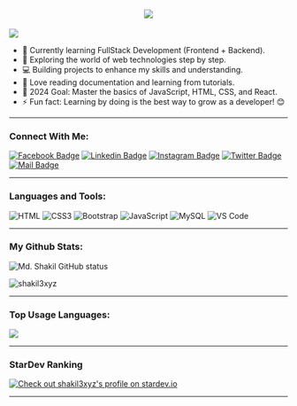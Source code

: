 <h1 align="center">
  <a href="https://git.io/typing-svg">
    <img src="https://readme-typing-svg.herokuapp.com/?lines=Hello,+There!+👋;This+is+Md.+Shakil....;Nice+to+meet+you!&center=true&size=20">
  </a>
</h1>

![](https://komarev.com/ghpvc/?username=shakil3xyz&color=brightgreen)

- 🔭 Currently learning FullStack Development (Frontend + Backend).
- 🌱 Exploring the world of web technologies step by step.
- 💻 Building projects to enhance my skills and understanding.
- 📰 Love reading documentation and learning from tutorials.
- 🥅 2024 Goal: Master the basics of JavaScript, HTML, CSS, and React.
- ⚡ Fun fact: Learning by doing is the best way to grow as a developer! 😊


---

### Connect With Me:

[![Facebook Badge](https://img.shields.io/badge/Facebook-1877F2?style=for-the-badge&logo=facebook&logoColor=white)](https://www.facebook.com/profile.php?id=100087257723471&mibextid=ZbWKwL)
[![Linkedin Badge](https://img.shields.io/badge/LinkedIn-0077B5?style=for-the-badge&logo=linkedin&logoColor=white)](https://www.linkedin.com/)
[![Instagram Badge](https://img.shields.io/badge/Instagram-E4405F?style=for-the-badge&logo=instagram&logoColor=white)](https://instagram.com)
[![Twitter Badge](https://img.shields.io/badge/Twitter-1DA1F2?style=for-the-badge&logo=twitter&logoColor=white)](https://twitter.com/)
[![Mail Badge](https://img.shields.io/badge/Gmail-D14836?style=for-the-badge&logo=gmail&logoColor=white)](mailto:s18230253321@gmail.com)

---

### Languages and Tools:

![HTML](https://img.shields.io/badge/HTML5-E34F26?style=flat-square&logo=html5&logoColor=white)
![CSS3](https://img.shields.io/badge/CSS3-1572B6?style=flat-square&logo=css3&logoColor=white)
![Bootstrap](https://img.shields.io/badge/Bootstrap-563D7C?style=flat-square&logo=bootstrap&logoColor=white)
![JavaScript](https://img.shields.io/badge/JavaScript-F7DF1E?style=flat-square&logo=javascript&logoColor=black)
![MySQL](https://img.shields.io/badge/MySQL-005C84?style=flat-square&logo=mysql&logoColor=white)
![VS Code](https://img.shields.io/badge/VisualStudio-2C2B30?style=flastic&logo=VisualStudioCode&logoColor=007ACC)

---

### My Github Stats:

<p>
  <img align="center"
src="https://github-readme-stats.vercel.app/api?username=shakil3xyz&show_icons=true&include_all_commits=true&theme=algolia&hide_border=true"
alt="Md. Shakil GitHub status" />
</p>
<p>
  <img align="center"
src="https://github-readme-streak-stats.herokuapp.com/?user=shakil3xyz&theme=algolia"
alt="shakil3xyz" />
</p>

---

### Top Usage Languages:

<img align="center"
src="https://github-readme-stats.vercel.app/api/top-langs/?username=shakil3xyz&layout=compact&theme=algolia&hide_border=true&&langs_count=10"
/>

---

### StarDev Ranking

<a href="https://stardev.io/developers/shakil3xyz"><img
alt="Check out shakil3xyz's profile on stardev.io"
src="https://stardev.io/developers/shakil3xyz/badge/languages/global.svg"
/></a>

---




